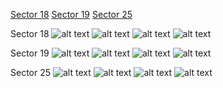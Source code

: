 [Sector 18](#sector18)
[Sector 19](#sector19)
[Sector 25](#sector25)

<a name = "sector18"></a>
Sector 18
![alt text](/images/HD_017156_Sector_18/HD_017156_Sector_18_a_TimeSeries.png)
![alt text](/images/HD_017156_Sector_18/HD_017156_Sector_18_b_FoldedLightCurve.png)
![alt text](/images/HD_017156_Sector_18/HD_017156_Sector_18_b_IndividualTransitsWithFit.png)
![alt text](/images/HD_017156_Sector_18/HD_017156_Sector_18_c_TimingResiduals.png)

<a name = "sector19"></a>
Sector 19
![alt text](/images/HD_017156_Sector_19/HD_017156_Sector_19_a_TimeSeries.png)
![alt text](/images/HD_017156_Sector_19/HD_017156_Sector_19_b_FoldedLightCurve.png)
![alt text](/images/HD_017156_Sector_19/HD_017156_Sector_19_b_IndividualTransitsWithFit.png)
![alt text](/images/HD_017156_Sector_19/HD_017156_Sector_19_c_TimingResiduals.png)

<a name = "sector25"></a>
Sector 25
![alt text](/images/HD_017156_Sector_25/HD_017156_Sector_25_a_TimeSeries.png)
![alt text](/images/HD_017156_Sector_25/HD_017156_Sector_25_b_FoldedLightCurve.png)
![alt text](/images/HD_017156_Sector_25/HD_017156_Sector_25_b_IndividualTransitsWithFit.png)
![alt text](/images/HD_017156_Sector_25/HD_017156_Sector_25_c_TimingResiduals.png)

